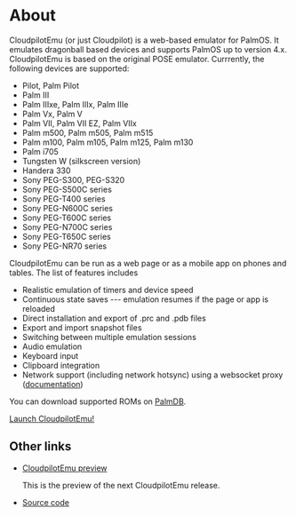# About

CloudpilotEmu (or just Cloudpilot) is a web-based emulator for PalmOS. It emulates dragonball based devices
and supports PalmOS up to version 4.x. CloudpilotEmu is based on the original POSE
emulator. Currrently, the following devices are supported:

-   Pilot, Palm Pilot
-   Palm III
-   Palm IIIxe, Palm IIIx, Palm IIIe
-   Palm Vx, Palm V
-   Palm VII, Palm VII EZ, Palm VIIx
-   Palm m500, Palm m505, Palm m515
-   Palm m100, Palm m105, Palm m125, Palm m130
-   Palm i705
-   Tungsten W (silkscreen version)
-   Handera 330
-   Sony PEG-S300, PEG-S320
-   Sony PEG-S500C series
-   Sony PEG-T400 series
-   Sony PEG-N600C series
-   Sony PEG-T600C series
-   Sony PEG-N700C series
-   Sony PEG-T650C series
-   Sony PEG-NR70 series

CloudpilotEmu can be run as a web page or as a mobile app on phones and tables. The
list of features includes

 * Realistic emulation of timers and device speed
 * Continuous state saves --- emulation resumes if the page or app is reloaded
 * Direct installation and export of .prc and .pdb files
 * Export and import snapshot files
 * Switching between multiple emulation sessions
 * Audio emulation
 * Keyboard input
 * Clipboard integration
 * Network support (including network hotsync) using a websocket proxy
  ([documentation](https://github.com/cloudpilot-emu/cloudpilot-emu/blob/master/doc/networking.md))

You can download supported ROMs on [PalmDB](https://palmdb.net/app/palm-roms-complete).

[Launch CloudpilotEmu!](/app)

## Other links

 * [CloudpilotEmu preview](/app-preview)

   This is the preview of the next CloudpilotEmu release.

 * [Source code](https://github.com/cloudpilot-emu/cloudpilot-emu)
